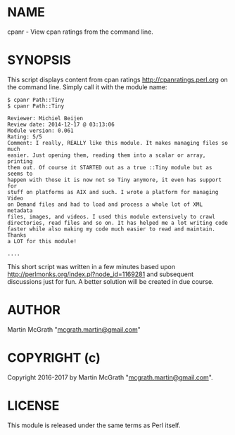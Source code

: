 # NAME

cpanr - View cpan ratings from the command line.

# SYNOPSIS

  This script displays content from cpan ratings
  http://cpanratings.perl.org on the command line. Simply call it with the
  module name:

    $ cpanr Path::Tiny
    $ cpanr Path::Tiny

    Reviewer: Michiel Beijen
    Review date: 2014-12-17 @ 03:13:06
    Module version: 0.061
    Rating: 5/5
    Comment: I really, REALLY like this module. It makes managing files so much
    easier. Just opening them, reading them into a scalar or array, printing
    them out. Of course it STARTED out as a true ::Tiny module but as seems to
    happen with those it is now not so Tiny anymore, it even has support for 
    stuff on platforms as AIX and such. I wrote a platform for managing Video 
    on Demand files and had to load and process a whole lot of XML metadata 
    files, images, and videos. I used this module extensively to crawl 
    directories, read files and so on. It has helped me a lot writing code 
    faster while also making my code much easier to read and maintain. Thanks
    a LOT for this module!  

    ....

  This short script was written in a few minutes based upon
  <http://perlmonks.org/index.pl?node_id=1169281> and subsequent discussions
  just for fun. A better solution will be created in due course.

# AUTHOR
  Martin McGrath "mcgrath.martin@gmail.com"

# COPYRIGHT (c)
  Copyright 2016-2017 by Martin McGrath "mcgrath.martin@gmail.com".

# LICENSE
  This module is released under the same terms as Perl itself.

